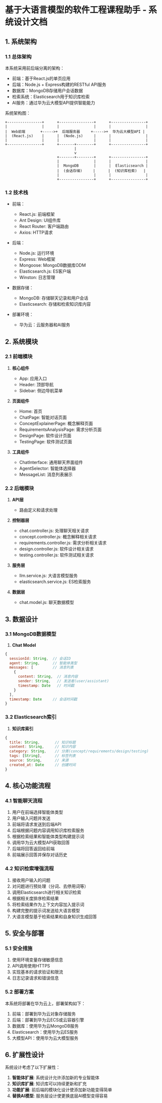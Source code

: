 # 基于大语言模型的软件工程课程助手 - 系统设计文档

## 1. 系统架构

### 1.1 总体架构

本系统采用前后端分离的架构：
- 前端：基于React.js的单页应用
- 后端：Node.js + Express构建的RESTful API服务
- 数据库：MongoDB存储用户会话数据
- 检索系统：Elasticsearch用于知识库检索
- AI服务：通过华为云大模型API提供智能能力

系统架构图：

```
+----------------+      +----------------+      +----------------+
|                |      |                |      |                |
|  Web前端       +----->+  后端服务器     +----->+  华为云大模型API |
|  (React.js)    |      |  (Node.js)     |      |                |
|                |      |                |      |                |
+----------------+      +-------+--------+      +----------------+
                                |
                                v
                        +-------+--------+      +----------------+
                        |                |      |                |
                        |  MongoDB       |      |  Elasticsearch |
                        |  (会话存储)     |      |  (知识库检索)   |
                        |                |      |                |
                        +----------------+      +----------------+
```

### 1.2 技术栈

- 前端：
  - React.js: 前端框架
  - Ant Design: UI组件库
  - React Router: 客户端路由
  - Axios: HTTP请求

- 后端：
  - Node.js: 运行环境
  - Express: Web框架
  - Mongoose: MongoDB数据库ODM
  - Elasticsearch.js: ES客户端
  - Winston: 日志管理

- 数据存储：
  - MongoDB: 存储聊天记录和用户会话
  - Elasticsearch: 存储和检索知识库内容

- 部署环境：
  - 华为云：云服务器和AI服务

## 2. 系统模块

### 2.1 前端模块

1. **核心组件**
   - App: 应用入口
   - Header: 顶部导航
   - Sidebar: 侧边导航菜单

2. **页面组件**
   - Home: 首页
   - ChatPage: 智能对话页面
   - ConceptExplainerPage: 概念解释页面
   - RequirementsAnalysisPage: 需求分析页面
   - DesignPage: 软件设计页面
   - TestingPage: 软件测试页面

3. **工具组件**
   - ChatInterface: 通用聊天界面组件
   - AgentSelector: 智能体选择器
   - MessageList: 消息列表展示

### 2.2 后端模块

1. **API层**
   - 路由定义和请求处理

2. **控制器层**
   - chat.controller.js: 处理聊天相关请求
   - concept.controller.js: 概念解释相关请求
   - requirements.controller.js: 需求分析相关请求
   - design.controller.js: 软件设计相关请求
   - testing.controller.js: 软件测试相关请求

3. **服务层**
   - llm.service.js: 大语言模型服务
   - elasticsearch.service.js: ES检索服务

4. **数据层**
   - chat.model.js: 聊天数据模型

## 3. 数据设计

### 3.1 MongoDB数据模型

1. **Chat Model**

```javascript
{
  sessionId: String,  // 会话ID
  agent: String,      // 智能体类型
  messages: [         // 消息列表
    {
      content: String,  // 消息内容
      sender: String,   // 发送者(user/assistant)
      timestamp: Date   // 时间戳
    }
  ],
  timestamp: Date     // 会话时间戳
}
```

### 3.2 Elasticsearch索引

1. **知识库索引**

```javascript
{
  title: String,       // 知识标题
  content: String,     // 知识内容
  category: String,    // 分类(concept/requirements/design/testing)
  tags: [String],      // 标签列表
  source: String,      // 来源
  created_at: Date     // 创建时间
}
```

## 4. 核心功能流程

### 4.1 智能聊天流程

1. 用户在前端选择智能体类型
2. 用户输入问题并发送
3. 前端将请求发送到后端API
4. 后端根据问题内容调用知识库检索服务
5. 根据检索结果和智能体类型构建提示词
6. 调用华为云大模型API获取回答
7. 后端将回答返回给前端
8. 前端展示回答并保存对话历史

### 4.2 知识检索增强流程

1. 接收用户输入的问题
2. 对问题进行预处理（分词、去停用词等）
3. 调用Elasticsearch进行相关知识检索
4. 根据相关度排序检索结果
5. 将检索结果作为上下文内容加入提示词
6. 构建完整的提示词发送给大语言模型
7. 大语言模型基于检索结果和自身知识生成回答

## 5. 安全与部署

### 5.1 安全措施

1. 使用环境变量存储敏感信息
2. API调用使用HTTPS
3. 实现基本的请求验证和限流
4. 日志记录请求和错误信息

### 5.2 部署方案

本系统将部署在华为云上，部署架构如下：

1. 前端：部署到华为云对象存储服务
2. 后端：部署到华为云ECS或云容器引擎
3. 数据库：使用华为云MongoDB服务
4. Elasticsearch：使用华为云ES服务
5. 大模型API：使用华为云大模型服务

## 6. 扩展性设计

系统设计考虑了以下扩展性：

1. **智能体扩展**: 系统设计允许添加新的专业智能体
2. **知识库扩展**: 知识库可以持续更新和扩充
3. **功能扩展**: 前后端的模块化设计使添加新功能变得简单
4. **替换AI模型**: 服务层设计使更换底层AI模型变得容易 